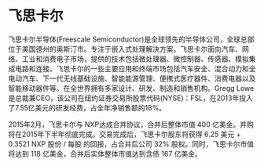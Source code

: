 # 飞思卡尔

飞思卡尔半导体(Freescale Semiconductor)是全球领先的半导体公司，全球总部位于美国德州的奥斯汀市。专注于嵌入式处理解决方案。飞思卡尔面向汽车、网络、工业和消费电子市场，提供的技术包括微处理器、微控制器、传感器、模拟集成电路和连接。飞思卡尔的一些主要应用和终端市场包括汽车安全、混合动力和全电动汽车、下一代无线基础设施、智能能源管理、便携式医疗器件、消费电器以及智能移动器件等。在全世界拥有多家设计、研发、制造和销售机构。Gregg Lowe是总裁兼CEO，该公司在纽约证券交易所股票代码(NYSE)：FSL，在2013年投入了7.55亿美元的研发经费，占全年净销售额的18%。

2015年2月，飞思卡尔与 NXP达成合并协议，合并后整体市值 400 亿美金。并购将在2015年下半年彻底完成。交易完成后，飞思卡尔股东将获得 6.25 美元 + 0.3521 NXP 股份 / 每股 的回报，占合并后公司 32% 股权。同时，飞思卡尔市值将达到 118 亿美金，合并后实体整体市值达到含债 167 亿美金。